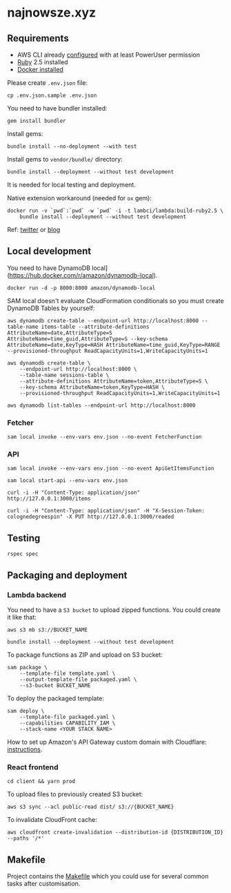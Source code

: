 # najnowsze.xyz

## Requirements

* AWS CLI already [configured](https://docs.aws.amazon.com/cli/latest/userguide/cli-chap-configure.html) with at least PowerUser permission
* [Ruby](https://www.ruby-lang.org/en/documentation/installation/) 2.5 installed
* [Docker installed](https://www.docker.com/community-edition)

Please create `.env.json` file:
```
cp .env.json.sample .env.json
```

You need to have bundler installed:
```
gem install bundler
```

Install gems:
```
bundle install --no-deployment --with test
```

Install gems to `vendor/bundle/` directory:
```
bundle install --deployment --without test development
```
It is needed for local testing and deployment.

Native extension workaround (needed for `ox` gem):
```
docker run -v `pwd`:`pwd` -w `pwd` -i -t lambci/lambda:build-ruby2.5 \
    bundle install --deployment --without test development
```
Ref: [twitter](https://twitter.com/alexwwood/status/1068421791918448640) or [blog](https://www.cookieshq.co.uk/posts/how-to-build-a-serverless-twitter-bot-with-ruby-and-aws-lambda)


## Local development
You need to have DynamoDB local](https://hub.docker.com/r/amazon/dynamodb-local).
```
docker run -d -p 8000:8000 amazon/dynamodb-local
```

SAM local doesn't evaluate CloudFormation conditionals so you must create DynamoDB Tables by yourself:
```
aws dynamodb create-table --endpoint-url http://localhost:8000 --table-name items-table --attribute-definitions AttributeName=date,AttributeType=S AttributeName=time_guid,AttributeType=S --key-schema AttributeName=date,KeyType=HASH AttributeName=time_guid,KeyType=RANGE --provisioned-throughput ReadCapacityUnits=1,WriteCapacityUnits=1
```

```
aws dynamodb create-table \
    --endpoint-url http://localhost:8000 \
    --table-name sessions-table \
    --attribute-definitions AttributeName=token,AttributeType=S \
    --key-schema AttributeName=token,KeyType=HASH \
    --provisioned-throughput ReadCapacityUnits=1,WriteCapacityUnits=1
```

```
aws dynamodb list-tables --endpoint-url http://localhost:8000
```

### Fetcher
```
sam local invoke --env-vars env.json --no-event FetcherFunction
```

### API
```
sam local invoke --env-vars env.json --no-event ApiGetItemsFunction
```

```
sam local start-api --env-vars env.json
```

```
curl -i -H "Content-Type: application/json" http://127.0.0.1:3000/items
```

```
curl -i -H "Content-Type: application/json" -H "X-Session-Token: colognedegreespin" -X PUT http://127.0.0.1:3000/readed
```

## Testing
```
rspec spec
```

## Packaging and deployment
### Lambda backend

You need to have a `S3 bucket` to upload zipped functions. You could create it like that:
```
aws s3 mb s3://BUCKET_NAME
```

```
bundle install --deployment --without test development
```

To package functions as ZIP and upload on S3 bucket:
```
sam package \
    --template-file template.yaml \
    --output-template-file packaged.yaml \
    --s3-bucket BUCKET_NAME
```

To deploy the packaged template:
```
sam deploy \
    --template-file packaged.yaml \
    --capabilities CAPABILITY_IAM \
    --stack-name <YOUR STACK NAME>
```

How to set up Amazon's API Gateway custom domain with Cloudflare: [instructions](http://www.leanx.eu/tutorials/set-up-amazons-api-gateway-custom-domain-with-cloudflare).

### React frontend
```
cd client && yarn prod
```

To upload files to previously created S3 bucket:
```
aws s3 sync --acl public-read dist/ s3://{BUCKET_NAME}
``` 

To invalidate CloudFront cache:
```
aws cloudfront create-invalidation --distribution-id {DISTRIBUTION_ID} --paths '/*'
```

## Makefile
Project contains the [Makefile](Makefile) which you could use for several common tasks after customisation.